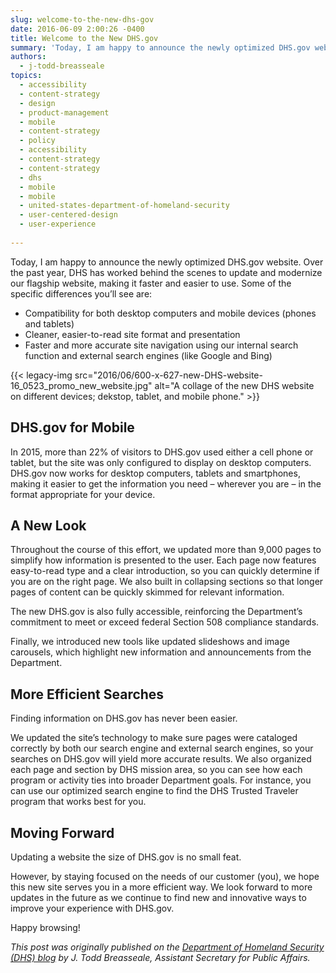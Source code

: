 ```yaml
---
slug: welcome-to-the-new-dhs-gov
date: 2016-06-09 2:00:26 -0400
title: Welcome to the New DHS.gov
summary: 'Today, I am happy to announce the newly optimized DHS.gov website. Over the past year, DHS has worked behind the scenes to update and modernize our flagship website, making it faster and easier to use. Some of the specific differences you’ll see are: Compatibility for both desktop computers and mobile devices (phones and tablets) Cleaner,'
authors:
  - j-todd-breasseale
topics:
  - accessibility
  - content-strategy
  - design
  - product-management
  - mobile
  - content-strategy
  - policy
  - accessibility
  - content-strategy
  - content-strategy
  - dhs
  - mobile
  - mobile
  - united-states-department-of-homeland-security
  - user-centered-design
  - user-experience
  
---
```


Today, I am happy to announce the newly optimized DHS.gov website. Over the past year, DHS has worked behind the scenes to update and modernize our flagship website, making it faster and easier to use. Some of the specific differences you’ll see are:

  * Compatibility for both desktop computers and mobile devices (phones and tablets)
  * Cleaner, easier-to-read site format and presentation
  * Faster and more accurate site navigation using our internal search function and external search engines (like Google and Bing)

{{< legacy-img src="2016/06/600-x-627-new-DHS-website-16\_0523\_promo\_new\_website.jpg" alt="A collage of the new DHS website on different devices; dekstop, tablet, and mobile phone." >}}

## DHS.gov for Mobile

In 2015, more than 22% of visitors to DHS.gov used either a cell phone or tablet, but the site was only configured to display on desktop computers. DHS.gov now works for desktop computers, tablets and smartphones, making it easier to get the information you need – wherever you are – in the format appropriate for your device.

## A New Look

Throughout the course of this effort, we updated more than 9,000 pages to simplify how information is presented to the user. Each page now features easy-to-read type and a clear introduction, so you can quickly determine if you are on the right page. We also built in collapsing sections so that longer pages of content can be quickly skimmed for relevant information.

The new DHS.gov is also fully accessible, reinforcing the Department’s commitment to meet or exceed federal Section 508 compliance standards.

Finally, we introduced new tools like updated slideshows and image carousels, which highlight new information and announcements from the Department.

## More Efficient Searches

Finding information on DHS.gov has never been easier.

We updated the site’s technology to make sure pages were cataloged correctly by both our search engine and external search engines, so your searches on DHS.gov will yield more accurate results. We also organized each page and section by DHS mission area, so you can see how each program or activity ties into broader Department goals. For instance, you can use our optimized search engine to find the DHS Trusted Traveler program that works best for you.

## Moving Forward

Updating a website the size of DHS.gov is no small feat.

However, by staying focused on the needs of our customer (you), we hope this new site serves you in a more efficient way. We look forward to more updates in the future as we continue to find new and innovative ways to improve your experience with DHS.gov.

Happy browsing!

_This post was originally published on the [Department of Homeland Security (DHS) blog](https://www.dhs.gov/blog) by J. Todd Breasseale, Assistant Secretary for Public Affairs._
